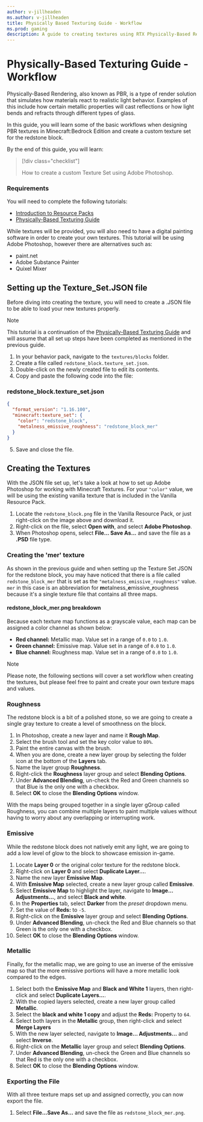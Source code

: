 ```yaml
---
author: v-jillheaden
ms.author: v-jillheaden
title: Physically Based Texturing Guide - Workflow
ms.prod: gaming
description: A guide to creating textures using RTX Physically-Based Rendering with Adobe Photoshop
---
```


# Physically-Based Texturing Guide - Workflow

Physically-Based Rendering, also known as PBR, is a type of render solution that simulates how materials react to realistic light behavior. Examples of this include how certain metallic properties will cast reflections or how light bends and refracts through different types of glass.

In this guide, you will learn some of the basic workflows when designing PBR textures in Minecraft:Bedrock Edition and create a custom texture set for the redstone block.

By the end of this guide, you will learn:

> [!div class="checklist"]
>
> How to create a custom Texture Set using Adobe Photoshop.

### Requirements

You will need to complete the following tutorials:

- [Introduction to Resource Packs](../../../ResourcePack.md)
- [Physically-Based Texturing Guide](RTX_PBRTexturingGuide_Intro.md)

While textures will be provided, you will also need to have a digital painting software in order to create your own textures. This tutorial will be using Adobe Photoshop, however there are alternatives such as:

- paint.net
- Adobe Substance Painter
- Quixel Mixer

## Setting up the Texture_Set.JSON file

Before diving into creating the texture, you will need to create a .JSON file to be able to load your new textures properly.

> [!NOTE]
> This tutorial is a continuation of the [Physically-Based Texturing Guide](RTX_PBRTexturingGuide_Intro.md) and will assume that all set up steps have been completed as mentioned in the previous guide.

1. In your behavior pack, navigate to the `textures/blocks` folder.
1. Create a file called `redstone_block.texture_set.json`.
1. Double-click on the newly created file to edit its contents.
1. Copy and paste the following code into the file:

### redstone_block.texture_set.json

```JSON
{
  "format_version": "1.16.100",
  "minecraft:texture_set": {
    "color": "redstone_block",
    "metalness_emissive_roughness": "redstone_block_mer"
  }
}
```

5. Save and close the file.

## Creating the Textures

With the JSON file set up, let's take a look at how to set up Adobe Photoshop for working with Minecraft Textures. For your `"color"` value, we will be using the existing vanilla texture that is included in the Vanilla Resource Pack.

<insert file here>

1. Locate the `redstone_block.png` file in the Vanilla Resource Pack, or just right-click on the image above and download it.
1. Right-click on the file, select **Open with**, and select **Adobe Photoshop**.
1. When Photoshop opens, select **File... Save As...** and save the file as a **.PSD** file type.

<insert image here>

### Creating the 'mer' texture

As shown in the previous guide and when setting up the Texture Set JSON for the redstone block, you may have noticed that there is a file called `redstone_block_mer` that is set as the `"metalness_emissive_roughness"` value. `mer` in this case is an abbreviation for **m**etalness_**e**missive_**r**oughness because it's a single texture file that contains all three maps.

#### redstone_block_mer.png breakdown

Because each texture map functions as a grayscale value, each map can be assigned a color channel as shown below:

- **Red channel:** Metallic map. Value set in a range of `0.0` to `1.0`.
- **Green channel:** Emissive map. Value set in a range of `0.0` to `1.0`.
- **Blue channel:** Roughness map. Value set in a range of `0.0` to `1.0`.

> [!NOTE]
> Please note, the following sections will cover a set workflow when creating the textures, but please feel free to paint and create your own texture maps and values.

### Roughness

The redstone block is a bit of a polished stone, so we are going to create a single gray texture to create a level of smoothness on the block.

1. In Photoshop, create a new layer and name it **Rough Map**.
1. Select the brush tool and set the key color value to `80%`.
1. Paint the entire canvas with the brush.
1. When you are done, create a new layer group by selecting the folder icon at the bottom of the **Layers** tab.
1. Name the layer group **Roughness**.
1. Right-click the **Roughness** layer group and select **Blending Options**.
1. Under **Advanced Blending**, un-check the Red and Green channels so that Blue is the only one with a checkbox.
1. Select **OK** to close the **Blending Options** window.

<insert image>

With the maps being grouped together in a single layer gGroup called Roughness, you can combine multiple layers to paint multiple values without having to worry about any overlapping or interrupting work.

### Emissive

While the redstone block does not natively emit any light, we are going to add a low level of glow to the block to showcase emission in-game.

1. Locate **Layer 0** or the original color texture for the redstone block.
1. Right-click on **Layer 0** and select **Duplicate Layer...**.
1. Name the new layer **Emissive Map**.
1. With **Emissive Map** selected, create a new layer group called **Emissive**.
1. Select **Emissive Map** to highlight the layer, navigate to **Image... Adjustments...**, and select **Black and white**.
1. In the **Properties** tab, select **Darker** from the *preset* dropdown menu.
1. Set the value of **Reds:** to `-5`.
1. Right-click on the **Emissive** layer group and select **Blending Options**.
1. Under **Advanced Blending**, un-check the Red and Blue channels so that Green is the only one with a checkbox.
1. Select **OK** to close the **Blending Options** window.

<insert image>

### Metallic

Finally, for the metallic map, we are going to use an inverse of the emissive map so that the more emissive portions will have a more metallic look compared to the edges.

1. Select both the **Emissive Map** and **Black and White 1** layers, then right-click and select **Duplicate Layers...**.
1. With the copied layers selected, create a new layer group called **Metallic**.
1. Select the **black and white 1 copy** and adjust the **Reds:** Property to `64`.
1. Select both layers in the **Metallic** group, then right-click and select **Merge Layers**
1. With the new layer selected, navigate to **Image... Adjustments...** and select **Inverse**.
1. Right-click on the **Metallic** layer group and select **Blending Options**.
1. Under **Advanced Blending**, un-check the Green and Blue channels so that Red is the only one with a checkbox.
1. Select **OK** to close the **Blending Options** window.

<insert image>

### Exporting the File

With all three texture maps set up and assigned correctly, you can now export the file.

1. Select **File...Save As...** and save the file as `redstone_block_mer.png`.

<insert image>

